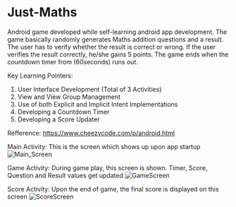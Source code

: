 # Just-Maths
Android game developed while self-learning android app development. The game basically randomly generates Maths addition questions and a result. The user has to verify whether the result is correct or wrong. If the user verifies the result correctly, he/she gains 5 points. The game ends when the countdown timer from (60seconds) runs out.

Key Learning Pointers:
1) User Interface Development (Total of 3 Activities)
2) View and View Group Management
3) Use of both Explicit and Implicit Intent Implementations
4) Developing a Countdown Timer
5) Developing a Score Updater

Refference: https://www.cheezycode.com/p/android.html


Main Activity: This is the screen which shows up upon app startup
![Main_Screen](https://imgur.com/zxNawBg)


Game Activity: During game play, this screen is shown. Timer, Score, Question and Result values get updated
![GameScreen]([img]https://i.imgur.com/zxNawBg.png[/img])


Score Activity: Upon the end of game, the final score is displayed on this screen
![ScoreScreen](https://i.imgur.com/m6DacqK.png)

